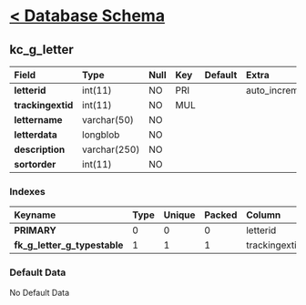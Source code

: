 # [< Database Schema](DatabaseSchema.md) #

## kc\_g\_letter ##
| **Field** | Type | Null | Key | Default | Extra | Comment |
|:----------|:-----|:-----|:----|:--------|:------|:--------|
| **letterid** | int(11) | NO   | PRI |         | auto\_increment |         |
| **trackingextid** | int(11) | NO   | MUL |         |       |         |
| **lettername** | varchar(50) | NO   |     |         |       |         |
| **letterdata** | longblob | NO   |     |         |       |         |
| **description** | varchar(250) | NO   |     |         |       |         |
| **sortorder** | int(11) | NO   |     |         |       |         |


### Indexes ###
| **Keyname** | Type | Unique | Packed | Column | Seq | Cardinality | Collation | Null | Comment |
|:------------|:-----|:-------|:-------|:-------|:----|:------------|:----------|:-----|:--------|
| **PRIMARY** | 0    | 0      | 0      | letterid | 1   | 0           | A         | 0    | 0       |
| **fk\_g\_letter\_g\_typestable** | 1    | 1      | 1      | trackingextid | 1   |             | A         | 1    | 1       |


### Default Data ###
No Default Data